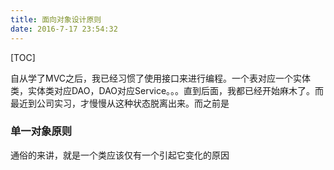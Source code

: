 ```yaml
---
title: 面向对象设计原则
date: 2016-7-17 23:54:32
---
```

[TOC]

自从学了MVC之后，我已经习惯了使用接口来进行编程。一个表对应一个实体类，实体类对应DAO，DAO对应Service。。。直到后面，我都已经开始麻木了。而最近到公司实习，才慢慢从这种状态脱离出来。而之前是

### 单一对象原则
通俗的来讲，就是一个类应该仅有一个引起它变化的原因

